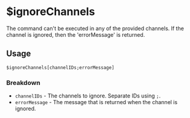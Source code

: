 # $ignoreChannels
The command can't be executed in any of the provided channels. If the channel is ignored, then the 'errorMessage' is returned.

## Usage
```
$ignoreChannels[channelIDs;errorMessage]
```

### Breakdown
- `channelIDs` - The channels to ignore. Separate IDs using `;`.
- `errorMessage` - The message that is returned when the channel is ignored.
